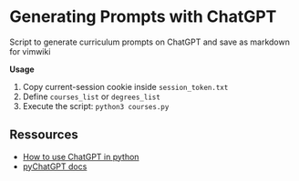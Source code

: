 # Generating Prompts with ChatGPT

Script to generate curriculum prompts on ChatGPT and save as markdown for vimwiki

**Usage**

1. Copy current-session cookie inside `session_token.txt`
2. Define `courses_list` or `degrees_list`
3. Execute the script: `python3 courses.py`

## Ressources

- [How to use ChatGPT in python](https://www.youtube.com/watch?v=S3okwVkxDgA)
- [pyChatGPT docs](https://pypi.org/project/pyChatGPT/0.3.9.2/)
